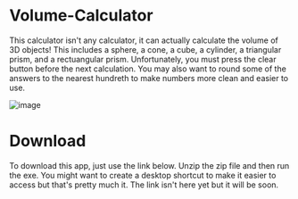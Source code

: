 # Volume-Calculator
This calculator isn't any calculator, it can actually calculate the volume of 3D objects! This includes a sphere, a cone, a cube, a cylinder, a triangular prism, and a rectuangular prism. Unfortunately, you must press the clear button before the next calculation. You may also want to round some of the answers to the nearest hundreth to make numbers more clean and easier to use. 

![image](https://user-images.githubusercontent.com/70111167/122110232-28b9f080-cdd3-11eb-8e73-2ba959ab9637.png)

# Download
To download this app, just use the link below. Unzip the zip file and then run the exe. You might want to create a desktop shortcut to make it easier to access but that's pretty much it. The link isn't here yet but it will be soon. 
